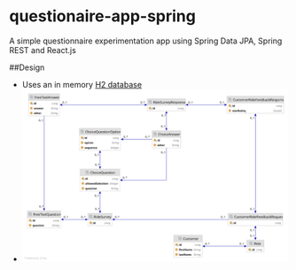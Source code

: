 # questionaire-app-spring
A simple questionnaire experimentation app using Spring Data JPA, Spring REST and React.js

##Design
- Uses an in memory [H2 database](http://www.h2database.com/html/main.html)
- <img src="https://raw.githubusercontent.com/SpyrosKou/questionaire-app-spring/main/questionaire-app-spring.svg">
